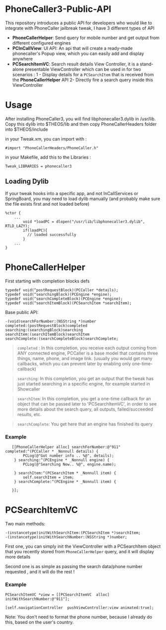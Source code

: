 # PhoneCaller3-Public-API
This repository introduces a public API for developers who would like to integrate with PhoneCaller jailbreak tweak, I have 3 different types of API

 - **PhoneCallerHelper**: Send query for mobile number and get output from different configured engines
 - **PCInCallView**: UI API: An api that will create a ready-made phonecaller's Popup view, which you can easily add and display anywhere
 - **PCSearchItemVC**: Search result details View Controller, it is a stand-alone presentable ViewController which can be used in for two scenarios :
  1 - Display details for a `PCSearchItem` that is received from the **PhoneCallerHelper** API
  2- Directly fire a search query inside this ViewController

# Usage

After installing PhoneCaller3, you will find libphonecaller3.dylib in /usr/lib. Copy this dylib into $THEOS/lib 
and then copy PhoneCallerHeaders folder into $THEOS/include

in your Tweak.xm, you can import with : 

    #import "PhoneCallerHeaders/PhoneCaller.h"

in your Makefile, add this to the Libraries :

    Tweak_LIBRARIES = phonecaller3
    
    
## Loading Dylib

If your tweak hooks into a specific app, and not InCallServices or SpringBoard, you may need to load dylib manually (and probably make sure the file exists first and not loaded before)

    %ctor {
        ...
            void *loadPC = dlopen("/usr/lib/libphonecaller3.dylib", RTLD_LAZY);
            if(loadPC){
              // loaded successfully
            }
        ...
    }


# PhoneCallerHelper

First starting with completion blocks defs

    typedef void(^postRequestBlock)(PCCaller *details);
    typedef void(^searchingBlock)(PCEngine *engine);
    typedef void(^searchCompleteBlock)(PCEngine *engine);
    typedef void(^searchItemBlock)(PCSearchItem *searchItem);

Base public API:

    -(void)searchForNumber:(NSString *)number
    completed:(postRequestBlock)completed
    searching:(searchingBlock)searching
    searchItem:(searchItemBlock)searchItem
    searchComplete:(searchCompleteBlock)searchComplete;

    

> `completed` : In this completion, you receive each output coming from ANY connected engine, PCCaller is a base model that contains three things, name, phone, and image link. (usually you would get many callbacks, which you can prevent later by enabling only one-time-callback)

> `searching`: In this completion, you get an output that the tweak has just started searching in a specific engine, for example started in Showcaller

> `searchItem`: In this completion, you get a one-time callback for an object that can be passed later to 'PCSearchItemVC', in order to see more details about the search query, all outputs, failed/succeeded results, etc.

>  `searchComplete`: You get here that an engine has finished its query

### Example

       [[PhoneCallerHelper alloc] searchForNumber:@"911" completed:^(PCCaller * _Nonnull details) {
            PCLog(@"Got number info .. %@", details);
        } searching:^(PCEngine * _Nonnull engine) {
            PCLog(@"Searching Now.. %@", engine.name);
            
        } searchItem:^(PCSearchItem * _Nonnull item) {
            self.searchItem = item;
        } searchComplete:^(PCEngine * _Nonnull item) {
         
       }];

# PCSearchItemVC
Two main methods:

    -(instancetype)initWithSearchItem:(PCSearchItem *)searchItem;
    -(instancetype)initWithSearchNumber:(NSString *)number;

First one, you can simply init the ViewController with a PCSearchItem object that you recently stored from `PhoneCallerHelper` query, and it will display more details

Second one is as simple as passing the search data/phone number requested , and it will do the rest !

### Example

    PCSearchItemVC *view = [[PCSearchItemVC  alloc] initWithSearchNumber:@"911"];
    
    [self.navigationController  pushViewController:view animated:true];


Note: You don't need to format the phone number, because I already do this, based on the user's country.

